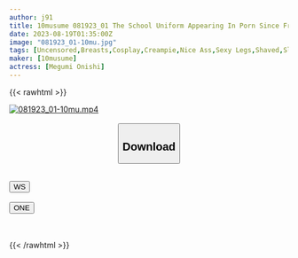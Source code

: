 ```yaml
---
author: j91
title: 10musume 081923_01 The School Uniform Appearing In Porn Since Fresh Out Of High School Megumi Onishi
date: 2023-08-19T01:35:00Z
image: "081923_01-10mu.jpg"
tags: [Uncensored,Breasts,Cosplay,Creampie,Nice Ass,Sexy Legs,Shaved,Slender,Uniform ]
maker: [10musume]
actress: [Megumi Onishi]
---
```



{{< rawhtml >}}

<div class="video" data-videoid="luw5wrzix0mx">
    <a href="javascript:;">
        <img src="https://my.j91.asia/posts/081923_01-10mu/081923_01-10mu.jpg" width="WIDTH" height="HEIGHT" alt="081923_01-10mu.mp4" loading="lazy">
    </a>
</div>

<script type="text/javascript" src="https://j91.asia/asset/on-demand-ws.js"></script>

<br>
  <link rel="stylesheet" href="https://j91.asia/asset/bs5.css">
  
  <center>
  <button class="btn btn-primary" type="button" data-bs-toggle="collapse" data-bs-target=".multi-collapse" aria-expanded="false" aria-controls="multiCollapseExample1 multiCollapseExample2"><h2>Download</h2></button></center>
</p>
<div class="row">
  <div class="col">
    <div class="collapse multi-collapse" id="multiCollapseExample1">
      <div class="card card-body">
	      	      <br>
<div class="buttons">  
<a href="https://wolfstream.tv/v/luw5wrzix0mx"><button class="btn-hover color-3"><i class="fa fa-download"></i> WS</button></a></div>
    </div>
  </div>
</div>
  <div class="col">
    <div class="collapse multi-collapse" id="multiCollapseExample2">
      <div class="card card-body">
	      <br>
<div class="buttons">
    <a href="https://oneupload.to/fcvj29uh4t5c"><button class="btn-hover color-9"><i class="fa fa-download"></i> ONE</button></a></div>
<br><br>
      </div>
    </div>
  </div>
</div>

{{< /rawhtml >}}
